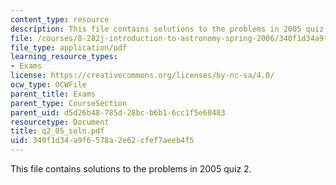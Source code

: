 ```yaml
---
content_type: resource
description: This file contains solutions to the problems in 2005 quiz 2.
file: /courses/8-282j-introduction-to-astronomy-spring-2006/340f1d34a9f6578a2e62cfef7aeeb4f5_q2_05_soln.pdf
file_type: application/pdf
learning_resource_types:
- Exams
license: https://creativecommons.org/licenses/by-nc-sa/4.0/
ocw_type: OCWFile
parent_title: Exams
parent_type: CourseSection
parent_uid: d5d26b48-785d-28bc-b6b1-6cc1f5e68483
resourcetype: Document
title: q2_05_soln.pdf
uid: 340f1d34-a9f6-578a-2e62-cfef7aeeb4f5
---
```

This file contains solutions to the problems in 2005 quiz 2.